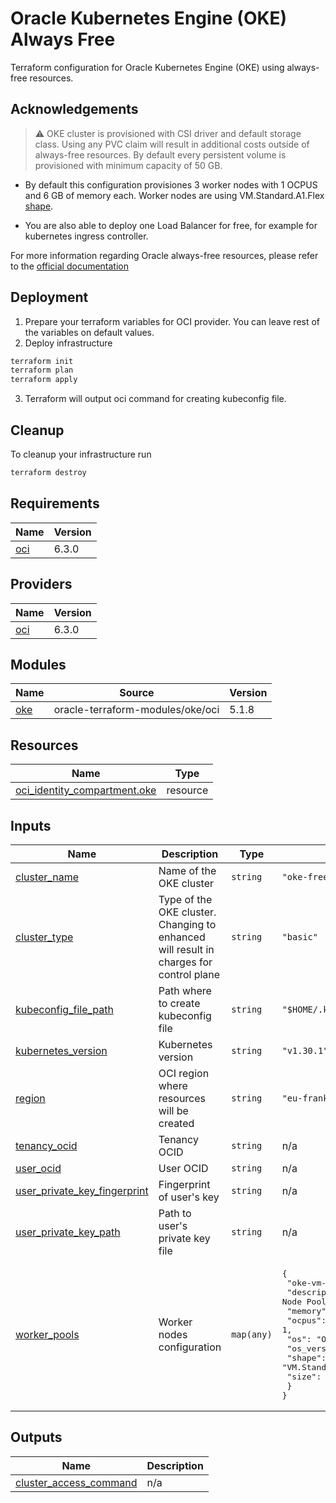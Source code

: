 # Oracle Kubernetes Engine (OKE) Always Free
Terraform configuration for Oracle Kubernetes Engine (OKE) using always-free resources.

## Acknowledgements
> :warning: OKE cluster is provisioned with CSI driver and default storage class. Using any PVC claim will result in additional costs outside of always-free resources. By default every persistent volume is provisioned with minimum capacity of 50 GB.

- By default this configuration provisiones 3 worker nodes with 1 OCPUS and 6 GB of memory each. Worker nodes are using VM.Standard.A1.Flex [shape](https://docs.oracle.com/en-us/iaas/Content/Compute/References/computeshapes.htm#vm-standard).

- You are also able to deploy one Load Balancer for free, for example for kubernetes ingress controller.

For more information regarding Oracle always-free resources, please refer to the [official documentation](https://www.oracle.com/cloud/free/)

## Deployment
1. Prepare your terraform variables for OCI provider. You can leave rest of the variables on default values.
2. Deploy infrastructure
```bash
terraform init
terraform plan
terraform apply
```
3. Terraform will output oci command for creating kubeconfig file.

## Cleanup
To cleanup your infrastructure run
```bash
terraform destroy
```

## Requirements

| Name | Version |
|------|---------|
| <a name="requirement_oci"></a> [oci](#requirement\_oci) | 6.3.0 |

## Providers

| Name | Version |
|------|---------|
| <a name="provider_oci"></a> [oci](#provider\_oci) | 6.3.0 |

## Modules

| Name | Source | Version |
|------|--------|---------|
| <a name="module_oke"></a> [oke](#module\_oke) | oracle-terraform-modules/oke/oci | 5.1.8 |

## Resources

| Name | Type |
|------|------|
| [oci_identity_compartment.oke](https://registry.terraform.io/providers/oracle/oci/6.3.0/docs/resources/identity_compartment) | resource |

## Inputs

| Name | Description | Type | Default | Required |
|------|-------------|------|---------|:--------:|
| <a name="input_cluster_name"></a> [cluster\_name](#input\_cluster\_name) | Name of the OKE cluster | `string` | `"oke-free"` | no |
| <a name="input_cluster_type"></a> [cluster\_type](#input\_cluster\_type) | Type of the OKE cluster. Changing to enhanced will result in charges for control plane | `string` | `"basic"` | no |
| <a name="input_kubeconfig_file_path"></a> [kubeconfig\_file\_path](#input\_kubeconfig\_file\_path) | Path where to create kubeconfig file | `string` | `"$HOME/.kube/config"` | no |
| <a name="input_kubernetes_version"></a> [kubernetes\_version](#input\_kubernetes\_version) | Kubernetes version | `string` | `"v1.30.1"` | no |
| <a name="input_region"></a> [region](#input\_region) | OCI region where resources will be created | `string` | `"eu-frankfurt-1"` | no |
| <a name="input_tenancy_ocid"></a> [tenancy\_ocid](#input\_tenancy\_ocid) | Tenancy OCID | `string` | n/a | yes |
| <a name="input_user_ocid"></a> [user\_ocid](#input\_user\_ocid) | User OCID | `string` | n/a | yes |
| <a name="input_user_private_key_fingerprint"></a> [user\_private\_key\_fingerprint](#input\_user\_private\_key\_fingerprint) | Fingerprint of user's key | `string` | n/a | yes |
| <a name="input_user_private_key_path"></a> [user\_private\_key\_path](#input\_user\_private\_key\_path) | Path to user's private key file | `string` | n/a | yes |
| <a name="input_worker_pools"></a> [worker\_pools](#input\_worker\_pools) | Worker nodes configuration | `map(any)` | <pre>{<br>  "oke-vm-standard-ol8": {<br>    "description": "OKE-managed Node Pool with OKE Oracle Linux 8 image",<br>    "memory": 6,<br>    "ocpus": 1,<br>    "os": "Oracle Linux",<br>    "os_version": "8",<br>    "shape": "VM.Standard.A1.Flex",<br>    "size": 3<br>  }<br>}</pre> | no |

## Outputs

| Name | Description |
|------|-------------|
| <a name="output_cluster_access_command"></a> [cluster\_access\_command](#output\_cluster\_access\_command) | n/a |
